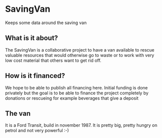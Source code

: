 # SavingVan
Keeps some data around the saving van

## What is it about?

The SavingVan is a collaborative project to have a van available to rescue valuable resources that would otherwise go to waste or to work with very low cost material that others want to get rid off.

## How is it financed?

We hope to be able to publish all financing here. Initial funding is done privately but the goal is to be able to finance the project completely by donations or rescueing for example beverages that give a deposit

## The van

It is a Ford Transit, build in november 1987. It is pretty big, pretty hungry on petrol and not very powerful :-)
